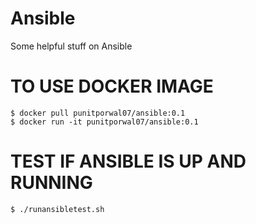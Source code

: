 # Ansible
Some helpful stuff on Ansible

# TO USE DOCKER IMAGE
```
$ docker pull punitporwal07/ansible:0.1 
$ docker run -it punitporwal07/ansible:0.1 
```
# TEST IF ANSIBLE IS UP AND RUNNING
```
$ ./runansibletest.sh
```
